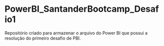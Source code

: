# PowerBI_SantanderBootcamp_Desafio1
Repositório criado para armazenar o arquivo do Power BI que possui a resolução do primeiro desafio de PBI.
